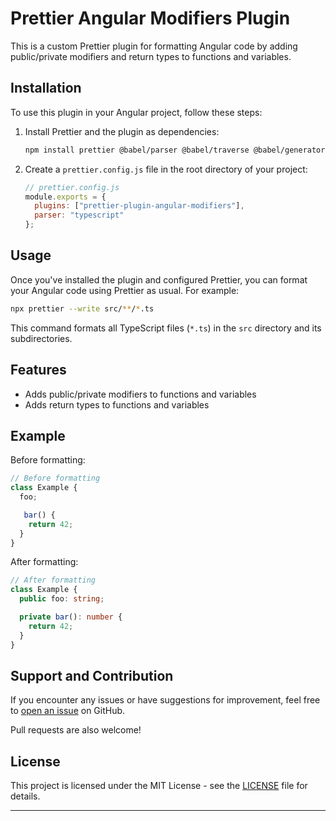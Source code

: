 # Prettier Angular Modifiers Plugin

This is a custom Prettier plugin for formatting Angular code by adding public/private modifiers and return types to functions and variables.

## Installation

To use this plugin in your Angular project, follow these steps:

1. Install Prettier and the plugin as dependencies:

   ```bash
   npm install prettier @babel/parser @babel/traverse @babel/generator prettier-plugin-angular-modifiers --save-dev
   ```

2. Create a `prettier.config.js` file in the root directory of your project:

   ```javascript
   // prettier.config.js
   module.exports = {
     plugins: ["prettier-plugin-angular-modifiers"],
     parser: "typescript"
   };
   ```

## Usage

Once you've installed the plugin and configured Prettier, you can format your Angular code using Prettier as usual. For example:

```bash
npx prettier --write src/**/*.ts
```

This command formats all TypeScript files (`*.ts`) in the `src` directory and its subdirectories.

## Features

- Adds public/private modifiers to functions and variables
- Adds return types to functions and variables

## Example

Before formatting:

```typescript
// Before formatting
class Example {
  foo;

   bar() {
    return 42;
  }
}
```

After formatting:

```typescript
// After formatting
class Example {
  public foo: string;

  private bar(): number {
    return 42;
  }
}
```

## Support and Contribution

If you encounter any issues or have suggestions for improvement, feel free to [open an issue](https://github.com/zagham-nadeem/angular-syntax-formatter/issues) on GitHub.

Pull requests are also welcome!

## License

This project is licensed under the MIT License - see the [LICENSE](LICENSE) file for details.

---
